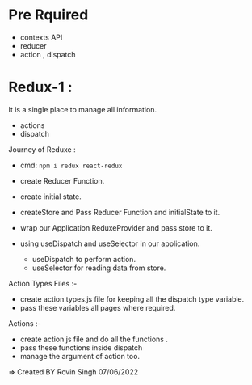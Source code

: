 # Pre Rquired

- contexts API
- reducer
- action , dispatch

# Redux-1 :

It is a single place to manage all information.

- actions
- dispatch

Journey of Reduxe :

- cmd: `npm i redux react-redux`
- create Reducer Function.
- create initial state.
- createStore and Pass Reducer Function and initialState to it.
- wrap our Application ReduxeProvider and pass store to it.
- using useDispatch and useSelector in our application.

  - useDispatch to perform action.
  - useSelector for reading data from store.

Action Types Files :-

- create action.types.js file for keeping all the dispatch type variable.
- pass these variables all pages where required.

Actions :-

- create action.js file and do all the functions .
- pass these functions inside dispatch
- manage the argument of action too.

=> Created BY Rovin Singh 07/06/2022
